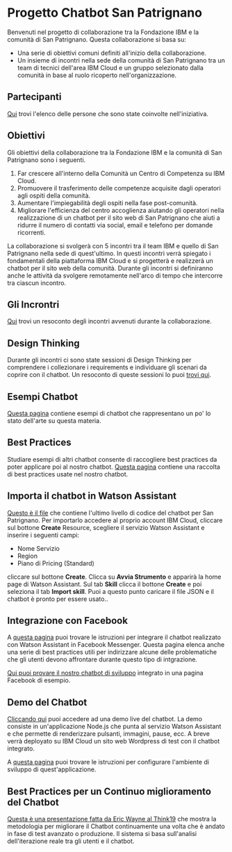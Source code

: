 # Progetto Chatbot San Patrignano

Benvenuti nel progetto di collaborazione tra la Fondazione IBM e la comunità di San Patrignano. Questa collaborazione si basa su:

* Una serie di obiettivi comuni definiti all'inizio della collaborazione.
* Un insieme di incontri nella sede della comunità di San Patrignano tra un team di tecnici dell'area IBM Cloud e un gruppo   selezionato dalla comunità in base al ruolo ricoperto nell'organizzazione.

## Partecipanti

[Qui](doc/Partecipanti.md) trovi l'elenco delle persone che sono state coinvolte nell'iniziativa.

## Obiettivi

Gli obiettivi della collaborazione tra la Fondazione IBM e la comunità di San Patrignano sono i seguenti.

1. Far crescere all'interno della Comunità un Centro di Competenza su IBM Cloud.
2. Promuovere il trasferimento delle competenze acquisite dagli operatori agli ospiti della comunità.
3. Aumentare l'impiegabilità degli ospiti nella fase post-comunità.
4. Migliorare l'efficienza del centro accoglienza aiutando gli operatori nella realizzazione di un chatbot per il sito web di San Patrignano che aiuti a ridurre il numero di contatti via social, email e telefono per domande ricorrenti.

La collaborazione si svolgerà con 5 incontri tra il team IBM e quello di San Patrignano nella sede di quest'ultimo. In questi incontri verrà spiegato i fondamentali della piattaforma IBM Cloud e si progetterà e realizzerà un chatbot per il sito web della comunità. Durante gli incontri si definiranno anche le attività da svolgere remotamente nell'arco di tempo che intercorre tra ciascun incontro.

## Gli Incrontri

[Qui](doc/Incontri.md) trovi un resoconto degli incontri avvenuti durante la collaborazione.

## Design Thinking

Durante gli incontri ci sono state sessioni di Design Thinking per comprendere i collezionare i requirements e individuare gli scenari da coprire con il chatbot. Un resoconto di queste sessioni lo puoi [trovi qui](doc/DesignThinking.md).

## Esempi Chatbot

[Questa pagina](doc/ChatbotExamples.md) contiene esempi di chatbot che rappresentano un po' lo stato dell'arte su questa materia.

## Best Practices

Studiare esempi di altri chatbot consente di raccogliere best practices da poter applicare poi al nostro chatbot. [Questa pagina](doc/BestPractices.md) contiene una raccolta di best practices usate nel nostro chatbot.

## Importa il chatbot in Watson Assistant

[Questo è il file](training/skill-San-Patrignano.json?raw=true) che contiene l'ultimo livello di codice del chatbot per San Patrignano. Per importarlo accedere al proprio account IBM Cloud, cliccare sul bottone **Create** Resource, scegliere il servizio Watson Assistant e inserire i seguenti campi:

* Nome Servizio
* Region
* Piano di Pricing (Standard)

cliccare sul bottone **Create**. Clicca su **Avvia Strumento** e apparirà la home page di Watson Assistant. Sul tab **Skill** clicca il bottone **Create** e poi seleziona il tab **Import skill**. Puoi a questo punto caricare il file JSON e il chatbot è pronto per essere usato..

## Integrazione con Facebook
A [questa pagina](doc/FacebookIntegration.md) puoi trovare le istruzioni per integrare il chatbot realizzato con Watson Assistant in Facebook Messenger.
Questa pagina elenca anche una serie di best practices utili per indirizzare alcune delle problematiche che gli utenti devono affrontare durante questo tipo di
intgrazione.

[Qui puoi provare il nostro chatbot di sviluppo](https://www.facebook.com/SanPa-Chatbot-372719496686347) integrato in una pagina Facebook di esempio.

## Demo del Chatbot

[Cliccando qui](https://sanpatrignano.eu-gb.mybluemix.net/) puoi accedere ad una demo live del chatbot. La demo consiste in un'applicazione Node.js che punta al servizio Watson Assistant e che permette di renderizzare pulsanti, immagini, pause, ecc. A breve verrà deployato su IBM Cloud un sito web Wordpress di test con il chatbot integrato.

A [questa pagina](doc/ConfiguraAmbienteSviluppo.md) puoi trovare le istruzioni per configurare l'ambiente di sviluppo di quest'applicazione.

## Best Practices per un Continuo miglioramento del Chatbot

[Questa è una presentazione fatta da Eric Wayne al Think19](https://1.dam.s81c.com/m/26eee8b01f0dcd09/original/4543-pdf.pdf) che mostra la metodologia per migliorare il Chatbot continuamente una volta che è andato in fase di test avanzato o produzione. Il sistema si basa sull'analisi dell'iterazione reale tra gli utenti e il chatbot.
